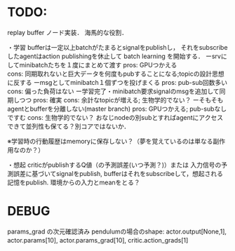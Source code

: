 # TODO:
replay buffer ノード実装．
海馬的な役割．

・学習
bufferは一定以上batchがたまるとsignalをpublishし，
それをsubscribeしたagentはaction publishingを休止して
batch learning を開始する．
ーsrvにしてminibatchたちを１度にまとめて渡す
  pros: GPUつかえる  
  cons: 同期取れないと巨大データを何度もpubすることになる;topicの設計思想に反する
ーmsgとしてminibatch１個ずつを投げまくる
  pros: pub-sub回数多い
  cons: 偏った負荷はない
ー学習完了・minibatch要求signalのmsgを追加して同期しつつ
  pros: 確実
  cons: 余計なtopicが増える; 生物学的でない？
ーそもそもagentとbufferを分離しない(master branch)
  pros: GPUつかえる; pub-subなしですむ
  cons: 生物学的でない？
        おなじnodeの別subとすればagentにアクセスできて並列性も保てる？別コアではないか．

※学習時の行動履歴はmemoryに保存しない？（夢を覚えているのは単なる副作用なのか？）

・想起
criticがpublishするQ値（の予測誤差(いつ予測？)）または
入力信号の予測誤差に基づいてsignalをpublish,
bufferはそれをsubscribeして，想起される記憶をpublish.
環境からの入力とmeanをとる？

# DEBUG
params_grad の次元確認済み
  pendulumの場合のshape:
  actor.output[None,1], actor.params[10], actor.params_grad[10], 
  critic.action_grads[1]
　
